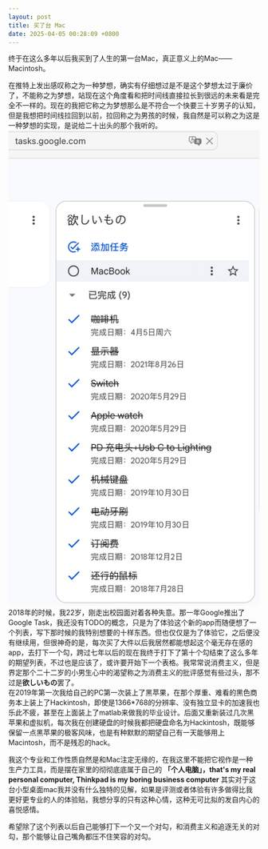 ```yaml
---
layout: post
title: 买了台 Mac
date: 2025-04-05 00:28:09 +0800
---
```

终于在这么多年以后我买到了人生的第一台Mac，真正意义上的Mac——Macintosh。  

在推特上发出感叹称之为一种梦想，确实有仔细想过是不是这个梦想太过于廉价了，不能称之为梦想，站现在这个角度看和把时间线直接拉长到很远的未来看是完全不一样的。现在的我把它称之为梦想那么是不符合一个快要三十岁男子的认知，但是我想把时间线拉回到以前，拉回称之为男孩的时候，我自然是可以称之为这是一种梦想的实现，是说给二十出头的那个我听的。  
![](https://github.com/mivansaka/blogpicture/blob/main/截屏2025-04-05%20下午8.12.18.png?raw=true)
2018年的时候，我22岁，刚走出校园面对着各种失意。那一年Google推出了Google Task，我还没有TODO的概念，只是为了体验这个新的app而随便想了一个列表，写下那时候的我特别想要的十样东西。但也仅仅是为了体验它，之后便没有继续用，但很神奇的是，每次买了大件以后我居然都能想起这个毫无存在感的app，去打下一个勾，跨过七年以后的现在我终于打下了第十个勾结束了这么多年的期望列表，不过也是应该了，或许要开始下一个表格。我常常说消费主义，但是界定那个二十二岁的小男生心中的渴望称之为消费主义的批评感觉有些过头，那不过是**欲しいもの**罢了。   
在2019年第一次我给自己的PC第一次装上了黑苹果，在那个厚重、难看的黑色商务本上装上了Hackintosh，即使是1366\*768的分辨率、没有独立显卡的加速我也乐此不疲，甚至在上面装上了matlab来做我的毕业设计。后面又重新装过几次黑苹果和虚拟机，每次我在创建硬盘的时候我都把硬盘命名为Hackintosh，既能够保留一点黑苹果的极客风味，也是有种默默的期望自己有一天能够用上Macintosh，而不是残忍的hack。   

我这个专业和工作性质自然是和Mac注定无缘的，在我这里不能把它视作是一种生产力工具，而是摆在家里的彻彻底底属于自己的 **「个人电脑」，that's my real personal computer, Thinkpad is my boring business computer**  其实对于这台小型桌面mac我并没有什么独特的见解，如果是评测或者体验有许多做得比我更好更专业的人的体验贴，我想分享的只有这种心情，这种无可比拟的发自内心的喜悦感情。  

希望除了这个列表以后自己能够打下一个又一个对勾，和消费主义和追逐无关的对勾，那个能够让自己嘴角都压不住笑容的对勾。
